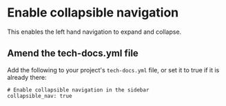 # Enable collapsible navigation

This enables the left hand navigation to expand and collapse.

## Amend the tech-docs.yml file

Add the following to your project's `tech-docs.yml` file, or set it to true if it is already there:

```
# Enable collapsible navigation in the sidebar
collapsible_nav: true
```
